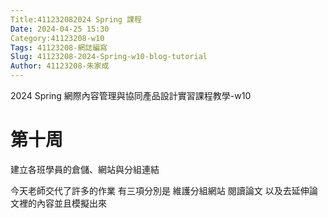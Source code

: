 ```yaml
---
Title:411232082024 Spring 課程
Date: 2024-04-25 15:30
Category:41123208-w10
Tags: 41123208-網誌編寫
Slug: 41123208-2024-Spring-w10-blog-tutorial
Author: 41123208-朱家成
---
```


2024 Spring 網際內容管理與協同產品設計實習課程教學-w10

<!-- PELICAN_END_SUMMARY -->

# 第十周
建立各班學員的倉儲、網站與分組連結

今天老師交代了許多的作業
有三項分別是
維護分組網站
閱讀論文
以及去延伸論文裡的內容並且模擬出來